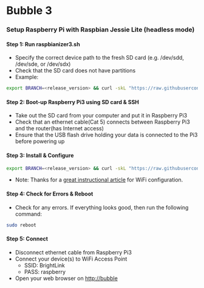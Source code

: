 # Bubble 3
### Setup Raspberry Pi with Raspbian Jessie Lite (headless mode)
#### Step 1: Run raspbianizer3.sh
- Specify the correct device path to the fresh SD card (e.g. /dev/sdd, /dev/sde, or /dev/sdx)
- Check that the SD card does not have partitions
- Example:
```sh
export BRANCH=<release_version> && curl -skL "https://raw.githubusercontent.com/do-i/bubble3/${BRANCH}/bin/raspbianizer.sh" | sudo bash -s /dev/sdx
```

#### Step 2: Boot-up Raspberry Pi3 using SD card & SSH
- Take out the SD card from your computer and put it in Raspberry Pi3
- Check that an ethernet cable(Cat 5) connects between Raspberry Pi3 and the router(has Internet access)
- Ensure that the USB flash drive holding your data is connected to the Pi3 before powering up

#### Step 3: Install & Configure
```sh
export BRANCH=<release_version> && curl -skL "https://raw.githubusercontent.com/do-i/bubble3/${BRANCH}/bin/install.sh" | bash
```
- Note: Thanks for a [great instructional article](https://frillip.com/using-your-raspberry-pi-3-as-a-wifi-access-point-with-hostapd) for WiFi configuration.

#### Step 4: Check for Errors & Reboot
- Check for any errors. If everything looks good, then run the following command:
```sh
sudo reboot
```

#### Step 5: Connect
- Disconnect ethernet cable from Raspberry Pi3
- Connect your device(s) to WiFi Access Point
  - SSID: BrightLink
  - PASS: raspberry
- Open your web browser on  [http://bubble](http://bubble "bubble")
